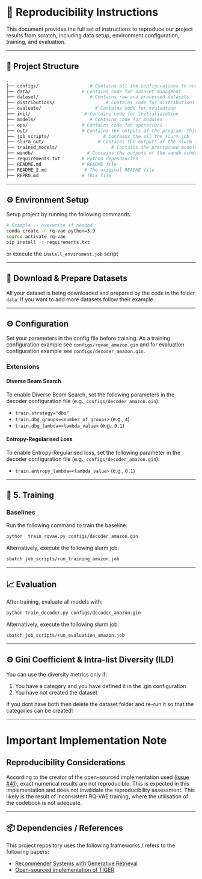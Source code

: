 # 🔁 Reproducibility Instructions

This document provides the full set of instructions to reproduce our project results from scratch, including data setup, environment configuration, training, and evaluation.

---

## 🧱 Project Structure

```bash
.
├── configs/                   # Contains all the configurations to run your python scripts
├── data/                   # Contains code for dataset managment
├── dataset/                   # Contains raw and processed datasets
├── distributions/                   # Contains code for distributions
├── evaluate/                    # Contains code for evaluation
├── init/                    # Contains code for initialiazation
├── models/                    # Contains code for modules
├── ops/                    # Contains code for operations
├── out/                    # Contains the outputs of the program. This folder will be auto-generated
├── job_scripts/                    # Contains the all the slurm job
├── slurm_out/                    # Contains the outputs of the slurm job. This folder will be auto-generated
├── trained_models/                    # Contains the pretrained models
├── wandb/                    # Contains the outputs of the wandb scheduler. This folder will be auto-generated
├── requirements.txt        # Python dependencies
├── README.md               # README file
├── README_2.md              # The original README file
├── REPRO.md                # This file
```

---

## ⚙️ Environment Setup


Setup project by running the following commands:



```bash
# Example -- overwrite if needed
conda create -n rq-vae python=3.9
source activate rq-vae
pip install -r requirements.txt
```

or execute the `install_enviroment.job` script

---

## 📂 Download & Prepare Datasets

All your dataset is being downloaded and prepared by the code in the folder `data`. If you want to add more datasets follow their example.

---

## ⚙️ Configuration

Set your parameters in the config file before training. As a training configuration example see `configs/rqvae_amazon.gin` and for evaluation configuration example see `configs/decoder_amazon.gin`.

### Extensions

#### Diverse Beam Search
To enable Diverse Beam Search, set the following parameters in the decoder configuration file (e.g., `configs/decoder_amazon.gin`):
- `train.strategy="dbs"`
- `train.dbg_groups=<number_of_groups>` (e.g., `4`)
- `train.dbg_lambda=<lambda_value>` (e.g., `0.1`)

#### Entropy-Regularised Loss
To enable Entropy-Regularised loss, set the following parameter in the decoder configuration file (e.g., `configs/decoder_amazon.gin`):
- `train.entropy_lambda=<lambda_value>` (e.g., `0.1`)


---

## 🚀 5. Training

### Baselines

Run the following command to train the baseline:

```bash
python  train_rqvae.py configs/decoder_amazon.gin
```

Alternatively, execute the following slurm job:

```bash
sbatch job_scripts/run_training_amazon.job
```

---

## 📈 Evaluation

After training, evaluate all models with:

```bash
python train_decoder.py configs/decoder_amazon.gin
```

Alternatively, execute the following slurm job:

```bash
sbatch job_scripts/run_evaluation_amazon.job
```

---

## ⚙️ Gini Coefficient & Intra-list Diversity (ILD)

You can use the diversity metrics only if:

1. You have a category and you have defined it in the .gin configuration  
2. You have not created the dataset


If you dont have both then delete the dataset folder and re-run it so that the categories can be created!

---

# Important Implementation Note
## Reproducibility Considerations
According to the creator of the open-sourced implementation used ([issue #41](https://github.com/EdoardoBotta/RQ-VAE-Recommender/issues/41)), exact numerical results are not reproducible. This is expected in this implementation and does not invalidate the reproducibility assessment. This likely is the result of inconsistent RQ-VAE training, where the utilisation of the codebook is not adequate.

---
## 📦 Dependencies / References

This project repository uses the following frameworks / refers to the following papers:

- [Recommender Systems with Generative Retrieval](https://arxiv.org/abs/2305.05065)
- [Open-sourced implementation of TIGER](https://github.com/EdoardoBotta/RQ-VAE-Recommender)

